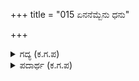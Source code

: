 +++
title = "015 ಏನನೆಮ್ಬೆನು ಧನು"

+++

<details><summary>ಗದ್ಯ (ಕ.ಗ.ಪ) </summary>

15. ಏನೆಂದು ಹೇಳುವುದು ? ಆ ಧನುಸ್ಸು ಶೌರ್ಯದ ಮಾನಭಂಗದ ಮೊದಲ ಮನೆ ಎನ್ನುವಂತಾಯ್ತು. ಸ್ತ್ರೀಯರ ಅಪಹಾಸ್ಯ ಈ ಜನರ ಹಾಗೂ ರಾಜರ ಕೆಟ್ಟ ಮಾತುಗಳನ್ನು ಕೇಳಿದನು. ಅಸುರ ಸಮಾನನಾದ ಶಿಶುಪಾಲ ಮನಸ್ಸಿನಲ್ಲಿ ನೊಂದು ಹಿಂತಿರುಗಿದನು. ಆತನ ಗರ್ವದ ಭ್ರಾಂತಿಯನ್ನು ಭಂಗಗೊಳಿಸಿದ್ದನ್ನು  ಏನೆಂದು ಹೇಳುವುದು ?
</details>

<details><summary>ಪದಾರ್ಥ (ಕ.ಗ.ಪ) </summary>

ಸಘಾಡ-ಶೌರ್ಯ, ಹೀನ-ಕೆಟ್ಟ, ದೈತ್ಯ-ಅಸುರ, ಸದೆ-ಅಪ್ಪಳಿಸು, ವಿಭ್ರಮ-ಭ್ರಾಂತಿ
</details>

